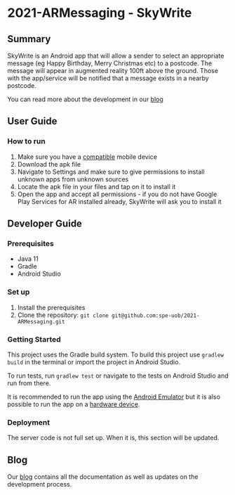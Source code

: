 # 2021-ARMessaging - SkyWrite #
## Summary ##
SkyWrite is an Android app that will allow a sender to select an appropriate message (eg Happy Birthday,
Merry Christmas etc) to a postcode. The message will appear in augmented reality 100ft above the ground.
Those with the app/service will be notified that a message exists in a nearby postcode.

You can read more about the development in our [blog](https://sky-write.github.io/)

## User Guide ##
### How to run ###
1. Make sure you have a [compatible](https://developers.google.com/ar/devices) mobile device
1. Download the apk file
2. Navigate to Settings and make sure to give permissions to install unknown apps from unknown sources
3. Locate the apk file in your files and tap on it to install it
4. Open the app and accept all permissions - if you do not have Google Play Services for AR installed already, SkyWrite will ask you to install it

## Developer Guide ##

### Prerequisites ###
- Java 11
- Gradle
- Android Studio

### Set up ###
1. Install the prerequisites
2. Clone the repository: `git clone git@github.com:spe-uob/2021-ARMessaging.git`

### Getting Started ###
This project uses the Gradle build system. To build this project use `gradlew build` in the terminal or import the project in Android Studio.

To run tests, run `gradlew test` or navigate to the tests on Android Studio and run from there.

It is recommended to run the app using the [Android Emulator](https://developer.android.com/studio/run/emulator) but it is also possible to run the app on a [hardware device](https://developer.android.com/studio/run/device).

### Deployment ###
The server code is not full set up. When it is, this section will be updated.

## Blog ##
Our [blog](https://sky-write.github.io/) contains all the documentation as well as updates on the development process.